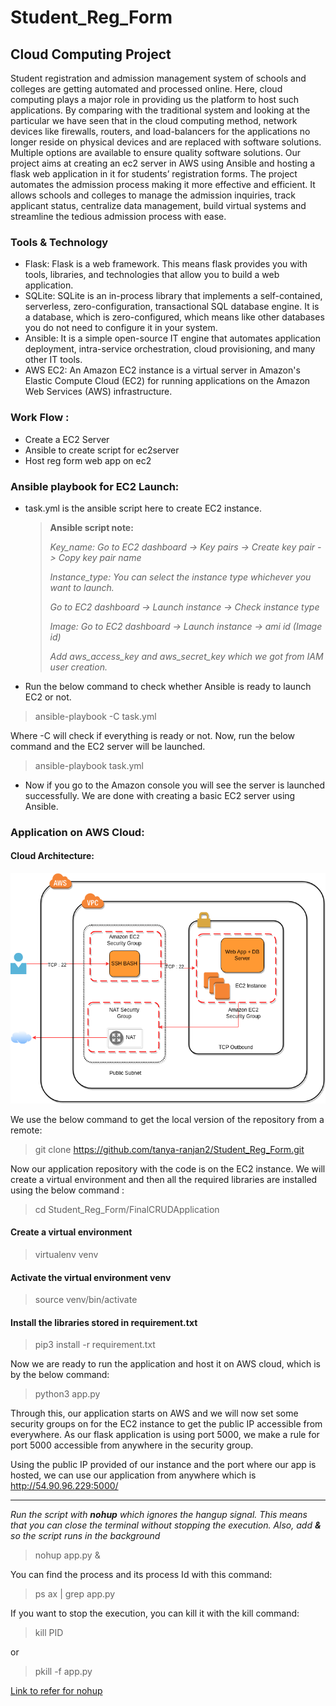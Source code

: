 # Student_Reg_Form

## Cloud Computing Project
Student registration and admission management system of schools and colleges are getting automated and processed online. Here, cloud computing plays a major role in providing us the platform to host such applications. By comparing with the traditional system and looking at the particular we have seen that in the cloud computing method, network devices like firewalls, routers, and load-balancers for the applications no longer reside on physical devices and are replaced with software solutions. Multiple options are available to ensure quality software solutions. 
Our project aims at creating an ec2 server in AWS using Ansible and hosting a flask web application in it for students’ registration forms. The project automates the admission process making it more effective and efficient. It allows schools and colleges to manage the admission inquiries, track applicant status, centralize data management, build virtual systems and streamline the tedious admission process with ease.

### Tools & Technology 
- Flask: Flask is a web framework. This means flask provides you with tools, libraries, and technologies that allow you to build a web application.
- SQLite: SQLite is an in-process library that implements a self-contained, serverless, zero-configuration, transactional SQL database engine. It is a database, which is zero-configured, which means like other databases you do not need to configure it in your system.
- Ansible: It is a simple open-source IT engine that automates application deployment, intra-service orchestration, cloud provisioning, and many other IT tools.
- AWS EC2: An Amazon EC2 instance is a virtual server in Amazon's Elastic Compute Cloud (EC2) for running applications on the Amazon Web Services (AWS) infrastructure. 




### Work Flow :
- Create a EC2 Server
- Ansible to create script for ec2server
- Host reg form web app on ec2 


### Ansible playbook for EC2 Launch:

- task.yml is the ansible script here to create EC2 instance. 

    >**Ansible script note:**
    >
    >*Key_name: Go to EC2 dashboard -> Key pairs -> Create key pair -> Copy key pair name*
    >
    >*Instance_type: You can select the instance type whichever you want to launch.* 
    >
    >*Go to EC2 dashboard -> Launch instance -> Check instance type*
    >
    >*Image: Go to EC2 dashboard -> Launch instance -> ami id (Image id)*
    >
    >*Add  aws_access_key and aws_secret_key which we got from IAM user creation.*

- Run the below command to check whether Ansible is ready to launch EC2 or not.

> ansible-playbook -C task.yml

Where -C will check if everything is ready or not.
Now, run the below command and the EC2 server will be launched.

> ansible-playbook task.yml

- Now if you go to the Amazon console you will see the server is launched successfully.
We are done with creating a basic EC2 server using Ansible.


### Application on AWS Cloud:

#### Cloud Architecture:
![image](architecture.png)

We use the below command to get the local version of the repository from a remote:

> git clone https://github.com/tanya-ranjan2/Student_Reg_Form.git

Now our application repository with the code is on the EC2 instance. We will create a virtual environment and then all the required libraries are installed using the below command :

> cd Student_Reg_Form/FinalCRUDApplication

#### Create a virtual environment
> virtualenv venv 
#### Activate the virtual environment venv
> source venv/bin/activate
#### Install the libraries stored in requirement.txt

> pip3 install -r requirement.txt

Now we are ready to run the application and host it on AWS cloud, which is by the below command:

> python3 app.py

Through this, our application starts on AWS and we will now set some security groups on for the EC2 instance to get the public IP accessible from everywhere. 
As our flask application is using port 5000, we make a rule for port 5000 accessible from anywhere in the security group.

Using the public IP provided of our instance and the port where our app is hosted, we can use our application from anywhere which is http://54.90.96.229:5000/

--------------------------------------------------------------------------------------------------------------

*Run the script with **nohup** which ignores the hangup signal. This means that you can close the terminal without stopping the execution. Also, add **&** so the script runs in the background*

> nohup app.py &

You can find the process and its process Id with this command:

> ps ax | grep app.py

If you want to stop the execution, you can kill it with the kill command:

> kill PID

or

> pkill -f app.py

[Link to refer for nohup](https://janakiev.com/blog/python-background/)
